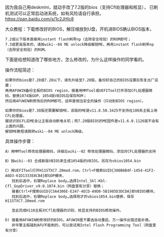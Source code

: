 因为我自己用deskmini，就动手改了7.2版的bios（支持Cfl处理器和核显），
已刷机测试可以正常启动进系统，如有风险请自行承担。
https://pan.baidu.com/s/1c2JHlc8

大众教程：下载修改好的BIOS，解压缩放到U盘，开机进BIOS确认BIOS版本，

    7.2或以下版本直接用instant flash刷带np（去除安全校验）的ROM即可；
    7.3或更高版本的，请按wiki--04 ME unlock降级解锁ME，再用instant flash刷带np（去除安全校验）的ROM。


下面是给想知道改了哪些地方，怎么修改的，为什么这样操作的同学看的。

操作流程简述：

    如果你的bios是7.20或7.20以下，请先升级至7.20版，备份好自己的BIOS设置后恢复出厂设置；
    再用AFUWIN备份主板的BIOS region，接着用MMTool或UEFITool打开添加CFL处理器微码，替换1074版GOP、1054版VBIOS后保存ROM；
    然后用AFUWIN刷修改后的ROM即可，这样是相当安全的操作（只动到BIOS region）。

    如果你的bios是7.30版还需要解锁ME，该版的ME是v11.8.50.3425不支持在100系主板上用CFL处理器，
    据说识别CFL后ME会让主板自动断电关机；而7.20版BIOS的ME固件是v11.6.0.1126就不会有上面的问题。
    解锁ME教程请跳转wiki--04 ME unlock降级。


具体操作步骤：

    A）用MMTool修改处理器微码，详细见wiki--02 修改处理器微码，添加对CFL处理器的支持

    B）按wiki--03 合成新版VBIOS来生成1054版的VBIOS，另存为vbios1054.bin

    C）用UEFITool打开H11STXC7.20mod.rom，Ctrl+F搜索GUID{380B6B4F-1454-41F2-A6D3-61D1333E8CB4}即GOP模块，
       找到后选中，右键Replace body…选择Intel_Skl-Kbl-Cfl_GopDriver_v9.0.1074.bin（网盘里有分享）替换；
       接着Ctrl+F搜索GUID{C5A4306E-E247-4ECD-A9D8-5B1985D3DCDA}即VBIOS模块，
       找到后选中，右键Replace body…选择刚才的vbios1054.bin替换，保存H11STXC7.20mod.rom
   
       至此完成H110主板对Cfl处理器的识别、核显支持的BIOS修改操作。

    D) 接着用AFUWIN刷修改好的BIOS，AFUWIN里不要选自动重启、万一操作出错还能补救。
       非华擎主板碰到AFU不能刷的，可以尝试用Intel Flash Programming Tool（网盘里有分享）
